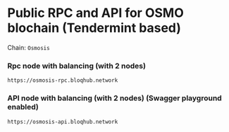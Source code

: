 # Public RPC and API for OSMO blochain (Tendermint based)
Chain: `Osmosis`


### Rpc node with balancing (with 2 nodes)
`https://osmosis-rpc.bloqhub.network`


### API node with balancing (with 2 nodes) (Swagger playground enabled)
`https://osmosis-api.bloqhub.network`
